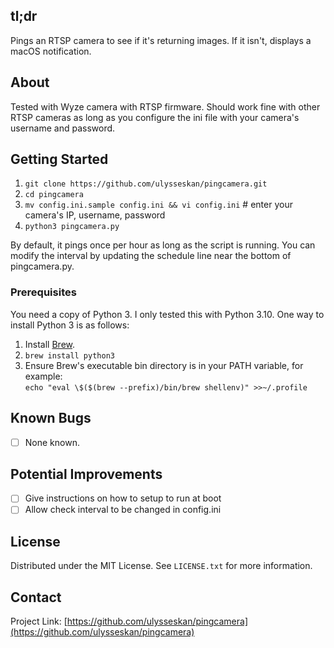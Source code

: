 ## tl;dr
Pings an RTSP camera to see if it's returning images.  If it isn't, displays a macOS notification.

## About
Tested with Wyze camera with RTSP firmware.  Should work fine with other RTSP cameras as long as you
configure the ini file with your camera's username and password.

<!-- GETTING STARTED -->
## Getting Started

1. ```git clone https://github.com/ulysseskan/pingcamera.git```
2. ```cd pingcamera```
3. ```mv config.ini.sample config.ini && vi config.ini``` # enter your camera's IP, username, password
4. ```python3 pingcamera.py```

By default, it pings once per hour as long as the script is running.  You can modify the interval by
updating the schedule line near the bottom of pingcamera.py.

### Prerequisites

You need a copy of Python 3.  I only tested this with Python 3.10.  One way to install Python 3 is as follows:

1. Install [Brew](https://brew.sh).
2. ```brew install python3```
3. Ensure Brew's executable bin directory is in your PATH variable, for example:<br>
```echo "eval \$($(brew --prefix)/bin/brew shellenv)" >>~/.profile```

## Known Bugs

- [ ] None known.

## Potential Improvements

- [ ] Give instructions on how to setup to run at boot
- [ ] Allow check interval to be changed in config.ini

<!-- LICENSE -->
## License

Distributed under the MIT License. See `LICENSE.txt` for more information.

<!-- CONTACT -->
## Contact

Project Link: [https://github.com/ulysseskan/pingcamera](https://github.com/ulysseskan/pingcamera)
